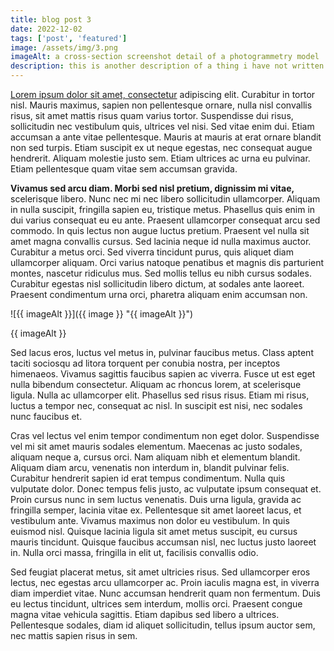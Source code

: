 ```yaml
---
title: blog post 3
date: 2022-12-02
tags: ['post', 'featured']
image: /assets/img/3.png
imageAlt: a cross-section screenshot detail of a photogrammetry model
description: this is another description of a thing i have not written about yet here we go lmao is this thing ever going to be used???? prob not lmao
---
```


<a href="/" target="_blank" rel="noopener">Lorem ipsum dolor sit amet, consectetur</a> adipiscing elit. Curabitur in tortor nisl. Mauris maximus, sapien non pellentesque ornare, nulla nisl convallis risus, sit amet mattis risus quam varius tortor. Suspendisse dui risus, sollicitudin nec vestibulum quis, ultrices vel nisi. Sed vitae enim dui. Etiam accumsan a ante vitae pellentesque. Mauris at mauris at erat ornare blandit non sed turpis. Etiam suscipit ex ut neque egestas, nec consequat augue hendrerit. Aliquam molestie justo sem. Etiam ultrices ac urna eu pulvinar. Etiam pellentesque quam vitae sem accumsan gravida.

<strong>Vivamus sed arcu diam. Morbi sed nisl pretium, dignissim mi vitae,</strong> scelerisque libero. Nunc nec mi nec libero sollicitudin ullamcorper. Aliquam in nulla suscipit, fringilla sapien eu, tristique metus. Phasellus quis enim in dui varius consequat eu eu ante. Praesent ullamcorper consequat arcu sed commodo. In quis lectus non augue luctus pretium. Praesent vel nulla sit amet magna convallis cursus. Sed lacinia neque id nulla maximus auctor. Curabitur a metus orci. Sed viverra tincidunt purus, quis aliquet diam ullamcorper aliquam. Orci varius natoque penatibus et magnis dis parturient montes, nascetur ridiculus mus. Sed mollis tellus eu nibh cursus sodales. Curabitur egestas nisl sollicitudin libero dictum, at sodales ante laoreet. Praesent condimentum urna orci, pharetra aliquam enim accumsan non.

![{{ imageAlt }}]({{ image }} "{{ imageAlt }}")
<figcaption>{{ imageAlt }}</figcaption>

Sed lacus eros, luctus vel metus in, pulvinar faucibus metus. Class aptent taciti sociosqu ad litora torquent per conubia nostra, per inceptos himenaeos. Vivamus sagittis faucibus sapien ac viverra. Fusce ut est eget nulla bibendum consectetur. Aliquam ac rhoncus lorem, at scelerisque ligula. Nulla ac ullamcorper elit. Phasellus sed risus risus. Etiam mi risus, luctus a tempor nec, consequat ac nisl. In suscipit est nisi, nec sodales nunc faucibus et.

Cras vel lectus vel enim tempor condimentum non eget dolor. Suspendisse vel mi sit amet mauris sodales elementum. Maecenas ac justo sodales, aliquam neque a, cursus orci. Nam aliquam nibh et elementum blandit. Aliquam diam arcu, venenatis non interdum in, blandit pulvinar felis. Curabitur hendrerit sapien id erat tempus condimentum. Nulla quis vulputate dolor. Donec tempus felis justo, ac vulputate ipsum consequat et. Proin cursus nunc in sem luctus venenatis. Duis urna ligula, gravida ac fringilla semper, lacinia vitae ex. Pellentesque sit amet laoreet lacus, et vestibulum ante. Vivamus maximus non dolor eu vestibulum. In quis euismod nisl. Quisque lacinia ligula sit amet metus suscipit, eu cursus mauris tincidunt. Quisque faucibus accumsan nisl, nec luctus justo laoreet in. Nulla orci massa, fringilla in elit ut, facilisis convallis odio.

Sed feugiat placerat metus, sit amet ultricies risus. Sed ullamcorper eros lectus, nec egestas arcu ullamcorper ac. Proin iaculis magna est, in viverra diam imperdiet vitae. Nunc accumsan hendrerit quam non fermentum. Duis eu lectus tincidunt, ultrices sem interdum, mollis orci. Praesent congue magna vitae vehicula sagittis. Etiam dapibus sed libero a ultrices. Pellentesque sodales, diam id aliquet sollicitudin, tellus ipsum auctor sem, nec mattis sapien risus in sem.